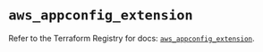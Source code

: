 # `aws_appconfig_extension`

Refer to the Terraform Registry for docs: [`aws_appconfig_extension`](https://registry.terraform.io/providers/hashicorp/aws/6.2.0/docs/resources/appconfig_extension).
